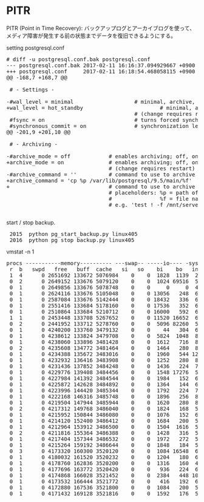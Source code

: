 # PITR

PITR (Point in Time Recovery): バックアップログとアーカイブログを使って、メディア障害が発生する前の状態までデータを復旧できるようにする。

setting postgresql.conf

<pre>
# diff -u postgresql.conf.bak postgresql.conf                                                
--- postgresql.conf.bak 2017-02-11 16:16:37.094929667 +0900
+++ postgresql.conf     2017-02-11 16:18:54.468058115 +0900
@@ -168,7 +168,7 @@
 
 # - Settings -
 
-#wal_level = minimal                   # minimal, archive, hot_standby, or logical
+wal_level = hot_standby                        # minimal, archive, hot_standby, or logical
                                        # (change requires restart)
 #fsync = on                            # turns forced synchronization on or off
 #synchronous_commit = on               # synchronization level;
@@ -201,9 +201,10 @@
 
 # - Archiving -
 
-#archive_mode = off            # enables archiving; off, on, or always
+archive_mode = on              # enables archiving; off, on, or always
                                # (change requires restart)
-#archive_command = ''          # command to use to archive a logfile segment
+archive_command = 'cp %p /var/lib/postgresql/9.5/main/%f'
+                               # command to use to archive a logfile segment
                                # placeholders: %p = path of file to archive
                                #               %f = file name only
                                # e.g. 'test ! -f /mnt/server/archivedir/%f && cp %p /mnt/server/archivedir/%f'

</pre>

start / stop backup.

<pre>
 2015  python pg_start_backup.py linux405
 2016  python pg_stop_backup.py linux405
</pre>

vmstat -n 1

<pre>
procs -----------memory---------- ---swap-- -----io---- -system-- ------cpu-----
 r  b   swpd   free   buff  cache   si   so    bi    bo   in   cs us sy id wa st
 1  4      0 2651692 133672 5076984    0    0  1828  1139  209  611  1  1 73 24  0
 0  2      0 2649152 133676 5079120    0    0  1024 69516  507  968  1  1 25 74  0
 0  1      0 2649856 133676 5078748    0    0     0     0  420  645  0  0 51 48  0
 0  1      0 2624116 133676 5105048    0    0 13056   248  606 1747  1  1 74 25  0
 0  1      0 2587084 133676 5142444    0    0 18432   336  654 1961  1  1 74 24  0
 0  1      0 2551416 133684 5178160    0    0 17536   352  679 2104  1  2 72 25  0
 0  1      0 2510864 133684 5210712    0    0 16000   592  692 1861  2  1 72 24  0
 1  1      0 2453448 133708 5267652    0    0 11520 16652  654 2302  0  2 67 30  0
 0  2      0 2441952 133712 5278760    0    0  5096 82260  549 2217  1  1 57 42  0
 0  1      0 4240200 133760 3479132    0    0    44   304  623 2131  1  4 69 27  0
 0  1      0 4238612 133824 3479708    0    0  5824  1048  836 2487  3  2 73 22  0
 0  1      0 4238060 133896 3481428    0    0  1612   716  805 2243  1  1 73 25  0
 0  2      0 4235608 134772 3481464    0    0  1464   280  802 2321  2  1 69 29  0
 0  1      0 4234388 135672 3483016    0    0  1960   544 1254 3733  2  1 72 26  0
 0  1      0 4232932 136416 3483908    0    0  1252   280  842 2157  1  1 73 25  0
 0  1      0 4231436 137852 3484248    0    0  1436   224  765 1955  1  1 73 26  0
 0  1      0 4229776 139408 3484456    0    0  1548 17276  590 1360  0  0 69 30  0
 0  1      0 4227984 141392 3484544    0    0  1984   152  666 1605  1  1 72 27  0
 0  1      0 4225872 142628 3484892    0    0  1364   144  672 1566  1  1 73 26  0
 0  1      0 4223996 144420 3485344    0    0  1792   224  738 1826  1  1 72 26  0
 0  1      0 4222168 146316 3485748    0    0  1896   256  877 2059  1  1 72 26  0
 0  1      0 4219504 147944 3485944    0    0  1620   280  875 1977  1  1 70 28  0
 0  2      0 4217312 149768 3486040    0    0  1824   168  573 1382  1  1 72 27  0
 0  1      0 4215952 150844 3486080    0    0  1076   152  603 1453  0  0 72 27  0
 0  1      0 4214120 152400 3486412    0    0  1684   200  559 1448  0  1 74 24  0
 0  1      0 4212964 153912 3486500    0    0  1504  1616  593 1486  1  1 72 27  0
 0  2      0 4211816 155364 3486388    0    0  1428   316  524 1169  1  1 65 34  0
 0  1      0 4217404 157344 3486532    0    0  1972   272  523 1333  1  1 74 25  0
 0  1      0 4215264 159192 3486644    0    0  1848   184  520 1299  1  1 74 25  0
 0  3      0 4173320 160300 3520120    0    0  1084 16548  609 1914  1  1 62 36  0
 0  1      0 4180032 161520 3520232    0    0  1204   180  605 1396  0  1 67 32  0
 0  1      0 4178760 162836 3520200    0    0  1316   160  415 1130  1  1 74 25  0
 0  1      0 4177696 163772 3520420    0    0   936   224  624 1616  1  0 74 24  0
 0  1      0 4174868 166028 3521452    0    0  2384   448 1081 2925  1  1 73 25  0
 0  1      0 4173532 166444 3521772    0    0   416   192  619 1511  1  0 73 25  0
 0  1      0 4172880 167536 3521800    0    0  1084   200  527 1416  0  1 70 29  0
 0  1      0 4171432 169128 3521816    0    0  1592   176  589 1481  1  0 73 26  0
</pre>